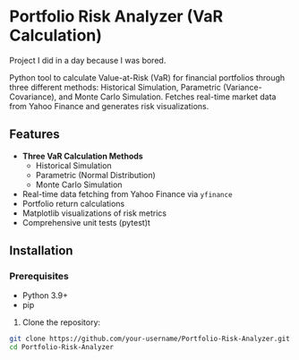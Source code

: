 # Portfolio Risk Analyzer (VaR Calculation)
Project I did in a day because I was bored.

Python tool to calculate Value-at-Risk (VaR) for financial portfolios through three different methods: Historical Simulation, Parametric (Variance-Covariance), and Monte Carlo Simulation. Fetches real-time market data from Yahoo Finance and generates risk visualizations.

## Features

- **Three VaR Calculation Methods**
  - Historical Simulation
  - Parametric (Normal Distribution)
  - Monte Carlo Simulation
- Real-time data fetching from Yahoo Finance via `yfinance`
- Portfolio return calculations
- Matplotlib visualizations of risk metrics
- Comprehensive unit tests (pytest)t

## Installation

### Prerequisites
- Python 3.9+
- pip

1. Clone the repository:
```bash
git clone https://github.com/your-username/Portfolio-Risk-Analyzer.git
cd Portfolio-Risk-Analyzer
